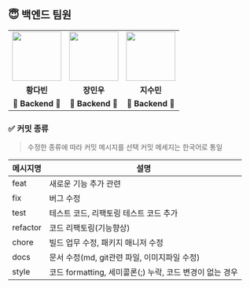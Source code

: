 ## 😇‍ 백엔드 팀원

<table>
  <tr>
    <td align="center"><a href="https://github.com/chIorophyII"><img src="https://avatars.githubusercontent.com/u/73023890?v=4" width="100px" /></a></td>
    <td align="center"><a href="https://github.com/Littlecold4"><img src="https://avatars.githubusercontent.com/u/72268423?v=4" width="100px" /></a></td>
    <td align="center"><a href="https://github.com/sumye"><img src="https://avatars.githubusercontent.com/u/101075913?v=4" width="100px" /></a></td>
   
  </tr>
  <tr>
    <td align="center"><b>황다빈</b></td>
    <td align="center"><b>장민우</b></td>
    <td align="center"><b>지수민</b></td>
    
  </tr>
  <tr>
    <td align="center"><b>🤩 Backend 🤩 </b></td>
    <td align="center"><b>🤩 Backend 🤩 </b></td>
    <td align="center"><b>🤩 Backend 🤩 </b></td>
   
  </tr>
</table>

### ✅ 커밋 종류

> 수정한 종류에 따라 커밋 메시지를 선택
> 커밋 메세지는 한국어로 통일

|메시지명|설명|
|---|---|
|feat|새로운 기능 추가 관련|
|fix|버그 수정|
|test|테스트 코드, 리팩토링 테스트 코드 추가|
|refactor|코드 리팩토링(기능향상)|
|chore|빌드 업무 수정, 패키지 매니저 수정|
|docs|문서 수정(md, git관련 파일, 이미지파일 수정)|
|style|코드 formatting, 세미콜론(;) 누락, 코드 변경이 없는 경우|
